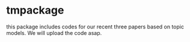 tmpackage
=========

this package includes codes for our recent three papers based on topic models. We will upload the code asap.
